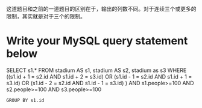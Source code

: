 这道题目和之前的一道题目的区别在于，输出的列数不同。对于连续三个或更多的限制，其实就是对于三个的限制。
# Write your MySQL query statement below
SELECT s1.* FROM stadium AS s1, stadium AS s2, stadium as s3
    WHERE 
    ((s1.id + 1 = s2.id
    AND s1.id + 2 = s3.id)
    OR 
    (s1.id - 1 = s2.id
    AND s1.id + 1 = s3.id)
    OR
    (s1.id - 2 = s2.id
    AND s1.id - 1 = s3.id)
    )
    AND s1.people>=100 
    AND s2.people>=100
    AND s3.people>=100

    GROUP BY s1.id
